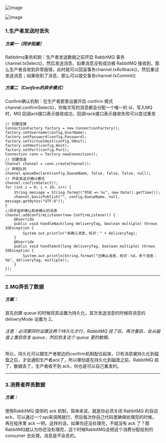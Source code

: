 ![image](https://note.youdao.com/yws/public/resource/c5be5802daf0385d18fbdfde57d959e9/xmlnote/38B001ABDF514A28A42FC73FC3DAE180/5569)

![image](https://note.youdao.com/yws/public/resource/c5be5802daf0385d18fbdfde57d959e9/xmlnote/F837ED7F237342479382FFD94DE77E8D/5642)

### 1.生产者发送时丢失

##### 方案一（同步阻塞）

Rabbitmq事务机制：生产者发送数据之前开启 RabbitMQ 事务channel.txSelect()，然后发送消息，如果消息没有成功被 RabbitMQ 接收到，那么生产者会收到异常报错，此时就可以回滚事务channel.txRollback()，然后重试发送消息；如果收到了消息，那么可以提交事务channel.txCommit()

##### 方案二（Confirm的异步模式）
Confirm确认机制：在生产者那里设置开启 confirm 模式channel.confirmSelect()，你每次写的消息都会分配一个唯一的 id，写入MQ时，MQ 回调ack接口表示接收成功，回调nack接口表示接收失败可以尝试重发

```
// 创建连接
ConnectionFactory factory = new ConnectionFactory();
factory.setUsername(config.UserName);
factory.setPassword(config.Password);
factory.setVirtualHost(config.VHost);
factory.setHost(config.Host);
factory.setPort(config.Port);
Connection conn = factory.newConnection();
// 创建信道
Channel channel = conn.createChannel();
// 声明队列
channel.queueDeclare(config.QueueName, false, false, false, null);
// 开启发送方确认模式
channel.confirmSelect();
for (int i = 0; i < 10; i++) {
    String message = String.format("时间 => %s", new Date().getTime());
    channel.basicPublish("", config.QueueName, null, message.getBytes("UTF-8"));
}
//异步监听确认和未确认的消息
channel.addConfirmListener(new ConfirmListener() {
    @Override
    public void handleNack(long deliveryTag, boolean multiple) throws IOException {
        System.out.println("未确认消息，标识：" + deliveryTag);
    }
    @Override
    public void handleAck(long deliveryTag, boolean multiple) throws IOException {
        System.out.println(String.format("已确认消息，标识：%d，多个消息：%b", deliveryTag, multiple));
    }
});
```

---


### 2.MQ弄丢了数据

##### 方案：
首先创建 queue 的时候将其设置为持久化，其次发送消息的时候将消息的 deliveryMode 设置为 2。

###### 注意：必须要同时设置这两个持久化才行，RabbitMQ 挂了后，再次重启，会从磁盘上重启恢复 queue，然后恢复这个 queue 里的数据。

所以，持久化可以跟生产者那边的confirm机制配合起来，只有消息被持久化到磁盘之后，才会通知生产者ack了，所以哪怕是在持久化到磁盘之前，RabbitMQ 挂了，数据丢了，生产者收不到 ack，你也是可以自己重发的。

---

### 3.消费者弄丢数据

##### 方案：

使用RabbitMQ 提供的 ack 机制，简单来说，就是你必须关闭 RabbitMQ 的自动 ack，可以通过一个api来调用就行，然后每次你自己代码里确保处理完的时候，再在程序里 ack 一把。这样的话，如果你还没处理完，不就没有 ack 了？那 RabbitMQ就认为你还没处理完，这个时候RabbitMQ会把这个消费分配给别的 consumer 去处理，消息是不会丢的。